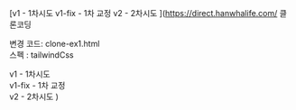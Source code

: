 [v1 - 1차시도
v1-fix - 1차 교정
v2 - 2차시도
](https://direct.hanwhalife.com/ 클론코딩

변경 코드: clone-ex1.html  
스펙 : tailwindCss

v1 - 1차시도  
v1-fix - 1차 교정  
v2 - 2차시도
)
